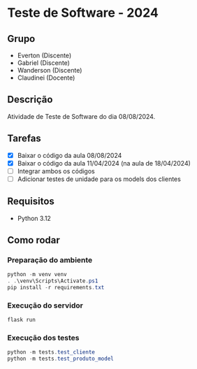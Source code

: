 # Teste de Software - 2024

## Grupo

- Everton (Discente)
- Gabriel (Discente)
- Wanderson (Discente)
- Claudinei (Docente)

## Descrição

Atividade de Teste de Software do dia 08/08/2024.

## Tarefas

- [x] Baixar o código da aula 08/08/2024
- [x] Baixar o código da aula 11/04/2024 (na aula de 18/04/2024)
- [ ] Integrar ambos os códigos
- [ ] Adicionar testes de unidade para os models dos clientes

## Requisitos

- Python 3.12

## Como rodar

### Preparação do ambiente

```powershell
python -m venv venv
. .\venv\Scripts\Activate.ps1
pip install -r requirements.txt
```

### Execução do servidor

```powershell
flask run
```

### Execução dos testes

```powershell
python -m tests.test_cliente
python -m tests.test_produto_model
```
